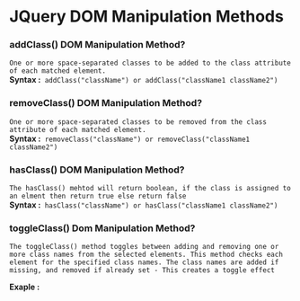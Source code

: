 # JQuery DOM Manipulation Methods
### addClass() DOM Manipulation Method?
`One or more space-separated classes to be added to the class attribute of each matched element.`</br>
**Syntax :**` addClass("className") or addClass("className1 className2")`</br>
### removeClass() DOM Manipulation Method?
`One or more space-separated classes to be removed from the class attribute of each matched element.`</br>
**Syntax :**` removeClass("className") or removeClass("className1 className2")`</br>
### hasClass() DOM Manipulation Method?
`The hasClass() mehtod will return boolean, if the class is assigned to an elment then return true else return false`</br>
**Syntax :**` hasClass("className") or hasClass("className1 className2")`</br>
### toggleClass() Dom Manipulation Method?
`The toggleClass() method toggles between adding and removing one or more class names from the selected elements. This method checks each element for the specified class names. The class names are added if missing, and removed if already set - This creates a toggle effect`



**Exaple :**</br>     
   <script></br>
        $(document).ready(function(){</br>
            $("#addClass").click(function(){</br>
            // $("p").removeClass("remove-class").removeAttr("style").addClass("add-class").animate({ width: "100%" }).animate({ fontSize: "46px" }).animate({ borderWidth: "30px" }).slideUp(1000).slideDown(1000);</br>
            $("p").last().removeClass("remove-class").removeAttr("style").addClass("add-class").animate({ width: "100%" }).animate({ fontSize: "46px" }).animate({ borderWidth: "30px" }).slideUp(1000).slideDown(1000).css("background","#ffff");</br>
            })</br>
            $("#removeClass").click(function(){</br>
                if($("p").last().hasClass("add-class")==true){</br>
                      $("p").last().removeClass("add-class").removeAttr("style").addClass("remove-class").animate({ width: "100%" }).animate({ fontSize: "46px" }).animate({ borderWidth: "30px" }).slideUp(1000).slideDown(1000);</br>
                }</br>    
            })</br>
            $("#toggleClass").click(function(){</br>
                $("p").first().toggleClass("remove-class add-class").fadeIn(1000).fadeOut(1000).animate({ width: "100%" }).animate({ fontSize: "46px" }).animate({ borderWidth: "30px" }).slideUp(1000).slideDown(1000);</br>
            })</br>
        })</br>
    </script></br>
